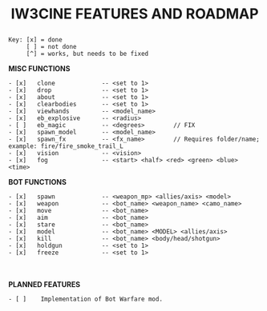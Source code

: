 # <p style="text-align: center;">**IW3CINE FEATURES AND ROADMAP**</p>

    Key: [x] = done
         [ ] = not done
         [^] = works, but needs to be fixed

**MISC FUNCTIONS**

    - [x]   clone             -- <set to 1>
    - [x]   drop              -- <set to 1>
    - [x]   about             -- <set to 1>
    - [x]   clearbodies       -- <set to 1>
    - [x]   viewhands         -- <model_name>
    - [x]   eb_explosive      -- <radius>
    - [ ]   eb_magic          -- <degrees>        // FIX
    - [x]   spawn_model       -- <model_name>
    - [x]   spawn_fx          -- <fx_name>        // Requires folder/name; example: fire/fire_smoke_trail_L
    - [x]   vision            -- <vision>
    - [x]   fog               -- <start> <half> <red> <green> <blue> <time>

**BOT FUNCTIONS**

    - [x]   spawn             -- <weapon_mp> <allies/axis> <model>
    - [x]   weapon            -- <bot_name> <weapon_name> <camo_name>
    - [x]   move              -- <bot_name>
    - [x]   aim               -- <bot_name>
    - [x]   stare             -- <bot_name>
    - [x]   model             -- <bot_name> <MODEL> <allies/axis>
    - [x]   kill              -- <bot_name> <body/head/shotgun>
    - [x]   holdgun           -- <set to 1>
    - [x]   freeze            -- <set to 1>
   
</br><br/>
**PLANNED FEATURES**
    
    - [ ]    Implementation of Bot Warfare mod.
